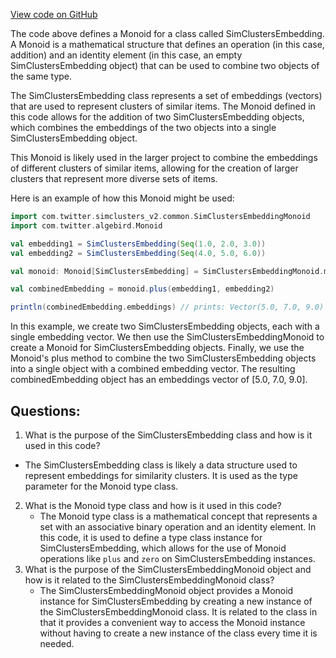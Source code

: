 [View code on GitHub](https://github.com/misbahsy/the-algorithm/src/scala/com/twitter/simclusters_v2/common/SimClustersEmbeddingMonoid.scala)

The code above defines a Monoid for a class called SimClustersEmbedding. A Monoid is a mathematical structure that defines an operation (in this case, addition) and an identity element (in this case, an empty SimClustersEmbedding object) that can be used to combine two objects of the same type. 

The SimClustersEmbedding class represents a set of embeddings (vectors) that are used to represent clusters of similar items. The Monoid defined in this code allows for the addition of two SimClustersEmbedding objects, which combines the embeddings of the two objects into a single SimClustersEmbedding object. 

This Monoid is likely used in the larger project to combine the embeddings of different clusters of similar items, allowing for the creation of larger clusters that represent more diverse sets of items. 

Here is an example of how this Monoid might be used:

```scala
import com.twitter.simclusters_v2.common.SimClustersEmbeddingMonoid
import com.twitter.algebird.Monoid

val embedding1 = SimClustersEmbedding(Seq(1.0, 2.0, 3.0))
val embedding2 = SimClustersEmbedding(Seq(4.0, 5.0, 6.0))

val monoid: Monoid[SimClustersEmbedding] = SimClustersEmbeddingMonoid.monoid

val combinedEmbedding = monoid.plus(embedding1, embedding2)

println(combinedEmbedding.embeddings) // prints: Vector(5.0, 7.0, 9.0)
```

In this example, we create two SimClustersEmbedding objects, each with a single embedding vector. We then use the SimClustersEmbeddingMonoid to create a Monoid for SimClustersEmbedding objects. Finally, we use the Monoid's plus method to combine the two SimClustersEmbedding objects into a single object with a combined embedding vector. The resulting combinedEmbedding object has an embeddings vector of [5.0, 7.0, 9.0].
## Questions: 
 1. What is the purpose of the SimClustersEmbedding class and how is it used in this code?
   - The SimClustersEmbedding class is likely a data structure used to represent embeddings for similarity clusters. It is used as the type parameter for the Monoid type class.
2. What is the Monoid type class and how is it used in this code?
   - The Monoid type class is a mathematical concept that represents a set with an associative binary operation and an identity element. In this code, it is used to define a type class instance for SimClustersEmbedding, which allows for the use of Monoid operations like `plus` and `zero` on SimClustersEmbedding instances.
3. What is the purpose of the SimClustersEmbeddingMonoid object and how is it related to the SimClustersEmbeddingMonoid class?
   - The SimClustersEmbeddingMonoid object provides a Monoid instance for SimClustersEmbedding by creating a new instance of the SimClustersEmbeddingMonoid class. It is related to the class in that it provides a convenient way to access the Monoid instance without having to create a new instance of the class every time it is needed.